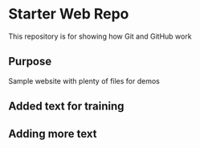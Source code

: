 # Starter Web Repo

This repository is for showing how Git and GitHub work

## Purpose

Sample website with plenty of files for demos

## Added text for training

## Adding more text